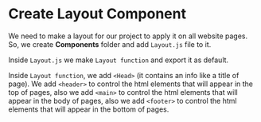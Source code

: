 # Create Layout Component

We need to make a layout for our project to apply it on all website pages. So, we create **Components** folder and add `Layout.js` file to it.

Inside `Layout.js` we make `Layout function` and export it as default.

Inside `Layout function`, we add `<Head>` (it contains an info like a title of page). We add `<header>` to control the html elements that will appear in the top of pages, also we add `<main>` to control the html elements that will appear in the body of pages, also we add `<footer>` to control the html elements that will appear in the bottom of pages.
